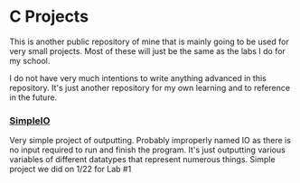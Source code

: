 # C Projects
This is another public repository of mine that is mainly going to be used for very small projects. Most of these will just be the same as the labs I do for my school. 

I do not have very much intentions to write anything advanced in this repository. It's just another repository for my own learning and to reference in the future. 

### [SimpleIO](https://github.com/PepziiCola/c-projects/tree/main/SimpleIO)
Very simple project of outputting. Probably improperly named IO as there is no input required to run and finish the program. It's just outputting various variables of different datatypes that represent numerous things. Simple project we did on 1/22 for Lab #1